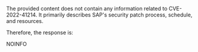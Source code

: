 The provided content does not contain any information related to CVE-2022-41214. It primarily describes SAP's security patch process, schedule, and resources.

Therefore, the response is:

NOINFO